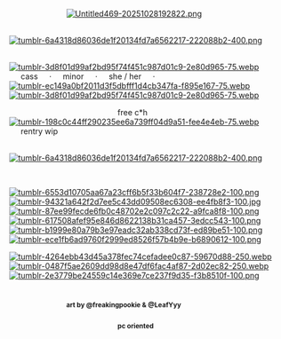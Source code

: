⠀⠀⠀⠀⠀⠀⠀⠀⠀⠀[![Untitled469-20251028192822.png](https://i.postimg.cc/TYQ70DK9/Untitled469-20251028192822.png)](https://postimg.cc/fJtfTkjt)

⠀⠀⠀⠀⠀⠀⠀⠀[![tumblr-6a4318d86036de1f20134fd7a6562217-222088b2-400.png](https://i.postimg.cc/5yWFTKFZ/tumblr-6a4318d86036de1f20134fd7a6562217-222088b2-400.png)](https://postimg.cc/JDKnBqxq)

⠀⠀⠀⠀⠀⠀⠀⠀⠀[![tumblr-3d8f01d99af2bd95f74f451c987d01c9-2e80d965-75.webp](https://i.postimg.cc/FsJtFP86/tumblr-3d8f01d99af2bd95f74f451c987d01c9-2e80d965-75.webp)](https://postimg.cc/tYyv2zXd)⠀ ⠀⠀cass⠀⠀·⠀⠀minor⠀⠀·⠀⠀she / her⠀⠀·⠀⠀[![tumblr-ec149a0bf2011d3f5dbfff1d4cb347fa-f895e167-75.webp](https://i.postimg.cc/gJK0DRZL/tumblr-ec149a0bf2011d3f5dbfff1d4cb347fa-f895e167-75.webp)](https://postimg.cc/7GfDP5Xq)⠀ ⠀[![tumblr-3d8f01d99af2bd95f74f451c987d01c9-2e80d965-75.webp](https://i.postimg.cc/FsJtFP86/tumblr-3d8f01d99af2bd95f74f451c987d01c9-2e80d965-75.webp)](https://postimg.cc/tYyv2zXd)

⠀⠀⠀⠀⠀⠀⠀⠀⠀⠀⠀⠀⠀⠀⠀⠀⠀⠀⠀free c*h⠀⠀[![tumblr-198c0c44ff290235ee6a739ff04d9a51-fee4e4eb-75.webp](https://i.postimg.cc/YqMwqNNC/tumblr-198c0c44ff290235ee6a739ff04d9a51-fee4e4eb-75.webp)](https://postimg.cc/BtYzmKwr)⠀⠀rentry wip

⠀⠀⠀⠀⠀⠀⠀⠀[![tumblr-6a4318d86036de1f20134fd7a6562217-222088b2-400.png](https://i.postimg.cc/5yWFTKFZ/tumblr-6a4318d86036de1f20134fd7a6562217-222088b2-400.png)](https://postimg.cc/JDKnBqxq)

⠀⠀⠀⠀⠀⠀


[![tumblr-6553d10705aa67a23cff6b5f33b604f7-238728e2-100.png](https://i.postimg.cc/wvFmBnFf/tumblr-6553d10705aa67a23cff6b5f33b604f7-238728e2-100.png)](https://postimg.cc/TLLw77zg) [![tumblr-94321a642f2d7ee5c43dd09508ec6308-ee4fb8f3-100.jpg](https://i.postimg.cc/zXygJthh/tumblr-94321a642f2d7ee5c43dd09508ec6308-ee4fb8f3-100.jpg)](https://postimg.cc/KRyzf5Jc) [![tumblr-87ee99fecde6fb0c48702e2c097c2c22-a9fca8f8-100.png](https://i.postimg.cc/SKfXZHBH/tumblr-87ee99fecde6fb0c48702e2c097c2c22-a9fca8f8-100.png)](https://postimg.cc/2q38y98x) [![tumblr-617508afef95e846d8622138b31ca457-3edcc543-100.png](https://i.postimg.cc/3w1RjmpF/tumblr-617508afef95e846d8622138b31ca457-3edcc543-100.png)](https://postimg.cc/bGGppGmZ) [![tumblr-b1999e80a79b3e97eadc32ab338cd73f-ed89be51-100.png](https://i.postimg.cc/dVmtvr5p/tumblr-b1999e80a79b3e97eadc32ab338cd73f-ed89be51-100.png)](https://postimg.cc/gxjPHXFH) [![tumblr-ece1fb6ad9760f2999ed8526f57b4b9e-b6890612-100.png](https://i.postimg.cc/8c6NY6Fy/tumblr-ece1fb6ad9760f2999ed8526f57b4b9e-b6890612-100.png)](https://postimg.cc/H8dqcj95)

[![tumblr-4264ebb43d45a378fec74cefadee0c87-59670d88-250.webp](https://i.postimg.cc/PqvHJDyn/tumblr-4264ebb43d45a378fec74cefadee0c87-59670d88-250.webp)](https://postimg.cc/v1ykScC0) [![tumblr-0487f5ae2609dd98d8e47df6fac4af87-2d02ec82-250.webp](https://i.postimg.cc/hvp6p4s0/tumblr-0487f5ae2609dd98d8e47df6fac4af87-2d02ec82-250.webp)](https://postimg.cc/PvvSqjBL) [![tumblr-2e3779be24559c14e369e7ce237f9d35-f3b8510f-100.png](https://i.postimg.cc/L5YL0NBb/tumblr-2e3779be24559c14e369e7ce237f9d35-f3b8510f-100.png)](https://postimg.cc/PvHCCb7W)



⠀⠀⠀⠀⠀⠀⠀⠀⠀⠀⠀⠀⠀⠀⠀⠀⠀⠀⠀⠀⠀⠀⠀⠀⠀⠀⠀⠀⠀⠀⠀⠀⠀⠀⠀⠀⠀⠀⠀⠀⠀⠀⠀⠀⠀⠀⠀⠀⠀⠀⠀⠀⠀⠀⠀⠀⠀⠀⠀<sub>**art by @freakingpookie & @LeafYyy**</sub>
⠀⠀⠀⠀⠀⠀⠀⠀⠀⠀⠀⠀⠀⠀⠀⠀⠀⠀⠀⠀⠀⠀⠀⠀⠀⠀⠀⠀⠀⠀⠀⠀⠀⠀⠀⠀⠀⠀⠀⠀⠀⠀⠀⠀⠀⠀⠀⠀⠀⠀⠀⠀⠀⠀⠀⠀⠀⠀⠀⠀⠀⠀⠀⠀⠀⠀⠀⠀<sub>**pc oriented**</sub>
